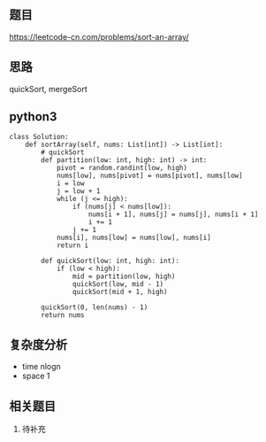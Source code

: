 ## 题目
https://leetcode-cn.com/problems/sort-an-array/

## 思路
quickSort, mergeSort

## python3
```python3
class Solution:
    def sortArray(self, nums: List[int]) -> List[int]:
        # quickSort
        def partition(low: int, high: int) -> int:
            pivot = random.randint(low, high)
            nums[low], nums[pivot] = nums[pivot], nums[low]
            i = low
            j = low + 1
            while (j <= high):
                if (nums[j] < nums[low]):
                    nums[i + 1], nums[j] = nums[j], nums[i + 1]
                    i += 1
                j += 1
            nums[i], nums[low] = nums[low], nums[i]
            return i

        def quickSort(low: int, high: int):
            if (low < high):
                mid = partition(low, high)
                quickSort(low, mid - 1)
                quickSort(mid + 1, high)

        quickSort(0, len(nums) - 1)
        return nums
```

## 复杂度分析
* time nlogn
* space 1

## 相关题目
1. 待补充
